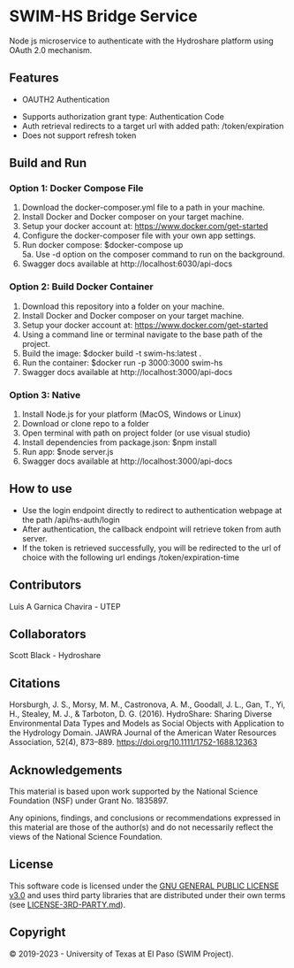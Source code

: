 # SWIM-HS Bridge Service
Node js microservice to authenticate with the Hydroshare platform using OAuth 2.0 mechanism.

## Features
+ OAUTH2 Authentication
- Supports authorization grant type: Authentication Code
- Auth retrieval redirects to a target url with added path: /token/expiration
- Does not support refresh token

## Build and Run

### Option 1: Docker Compose File
1. Download the docker-composer.yml file to a path in your machine.   
2. Install Docker and Docker composer on your target machine.   
3. Setup your docker account at: https://www.docker.com/get-started   
4. Configure the docker-composer file with your own app settings.   
5. Run docker compose: $docker-compose up   
5a. Use -d option on the composer command to run on the background.   
6. Swagger docs available at http://localhost:6030/api-docs

### Option 2: Build Docker Container
1. Download this repository into a folder on your machine.
2. Install Docker and Docker composer on your target machine.
3. Setup your docker account at: https://www.docker.com/get-started
4. Using a command line or terminal navigate to the base path of the project.
5. Build the image: $docker build -t swim-hs:latest .
6. Run the container: $docker run -p 3000:3000 swim-hs
7. Swagger docs available at http://localhost:3000/api-docs

### Option 3: Native
1. Install Node.js for your platform (MacOS, Windows or Linux)
2. Download or clone repo to a folder
3. Open terminal with path on project folder (or use visual studio)
4. Install dependencies from package.json: $npm install
5. Run app: $node server.js
6. Swagger docs available at http://localhost:3000/api-docs

## How to use

+ Use the login endpoint directly to redirect to authentication webpage at the path /api/hs-auth/login
+ After authentication, the callback endpoint will retrieve token from auth server.
+ If the token is retrieved successfully, you will be redirected to the 
url of choice with the following url endings /token/expiration-time

## Contributors
Luis A Garnica Chavira - UTEP

## Collaborators
Scott Black - Hydroshare

## Citations

Horsburgh, J. S., Morsy, M. M., Castronova, A. M., Goodall, J. L., Gan, T., Yi, H., Stealey, M. J., & Tarboton, D. G. (2016). HydroShare: Sharing Diverse Environmental Data Types and Models as Social Objects with Application to the Hydrology Domain. JAWRA Journal of the American Water Resources Association, 52(4), 873–889. https://doi.org/10.1111/1752-1688.12363    

## Acknowledgements
This material is based upon work supported by the National Science Foundation (NSF) under Grant No. 1835897.   

Any opinions, findings, and conclusions or recommendations expressed in this material are those of the author(s) and do not necessarily reflect the views of the National Science Foundation.  

## License
This software code is licensed under the [GNU GENERAL PUBLIC LICENSE v3.0](./LICENSE) and uses third party libraries that are distributed under their own terms (see [LICENSE-3RD-PARTY.md](./LICENSE-3RD-PARTY.md)).

## Copyright
© 2019-2023 - University of Texas at El Paso (SWIM Project).





